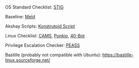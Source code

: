 OS Standard Checklist: [STIG](https://www.stigviewer.com/stig/canonical_ubuntu_20.04_lts/)

Baseline: [Meld](https://meldmerge.org/) 

Akshay Scripts: [Konstrutoid Script](https://github.com/konstruktoid/hardening)

Linux Checklist: [CAMS](https://github.com/CAMS-CyberPatriot/Linux-Checklist-1/blob/master/README.md), [Ponkio](https://github.com/ponkio/CyberPatriot/blob/master/CP%20checklist%20Linux.docx), [40-Bot](https://github.com/Forty-Bot/linux-checklist)

Privilege Escalation Checker: [PEASS](https://github.com/carlospolop/PEASS-ng)

Bastille (probably not compatible with Ubuntu): https://bastille-linux.sourceforge.net/
